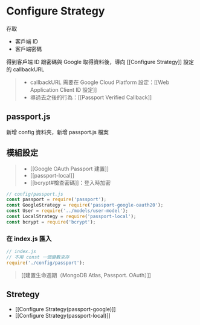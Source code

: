 # Configure Strategy
存取
- 客戶端 ID 
- 客戶端密碼

得到客戶端 ID 跟密碼與 Google 取得資料後，導向 [[Configure Strategy]] 設定的 callbackURL

> - callbackURL 需要在	Google Cloud Platform 設定：[[Web Application Client ID 設定]]
> - 導過去之後的行為：[[Passport Verified Callback]]


## passport.js
新增 config 資料夾，新增 passport.js 檔案 


## 模組設定
>- [[Google OAuth Passport 建置]]
>- [[passport-local]]
>- [[bcrypt#檢查密碼]]：登入時加密
```js
// config/passport.js
const passport = require('passport');
const GoogleStrategy = require('passport-google-oauth20');
const User = require('../models/user-model');
const LocalStrategy = require('passport-local');
const bcrypt = require('bcrypt');
```

### 在 index.js 匯入
```js
// index.js
// 不用 const 一個變數來存
require('./config/passport');
```
>[[建置生命週期（MongoDB Atlas, Passport. OAuth）]]

## Stretegy
- [[Configure Strategy(passport-google)]]
- [[Configure Strategy(passport-local)]]